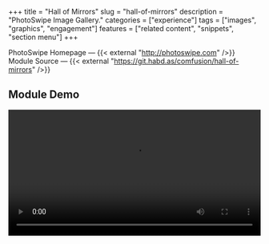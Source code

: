 +++
title = "Hall of Mirrors"
slug = "hall-of-mirrors"
description = "PhotoSwipe Image Gallery."
categories = ["experience"]
tags = ["images", "graphics", "engagement"]
features = ["related content", "snippets", "section menu"]
+++

PhotoSwipe Homepage — {{< external "http://photoswipe.com" />}}<br>
Module Source — {{< external "https://git.habd.as/comfusion/hall-of-mirrors" />}}

## Module Demo

<video controls preload="auto" width="100%">
  <source src="https://jhabdas.keybase.pub/after-dark-hall-of-mirrors-demo.mp4" type="video/mp4">
  <p>Your browser doesn't support HTML5 video. Here is a <a href="https://jhabdas.keybase.pub/after-dark-hall-of-mirrors-demo.mp4">link to the video</a> instead.</p>
</video>
